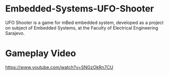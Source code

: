 # Embedded-Systems-UFO-Shooter

UFO Shooter is a game for mBed embedded system, developed as a project on subject of Embedded Systems, at the Faculty of Electrical Engineering Sarajevo.

# Gameplay Video

https://www.youtube.com/watch?v=SNGzOkRn7CU
